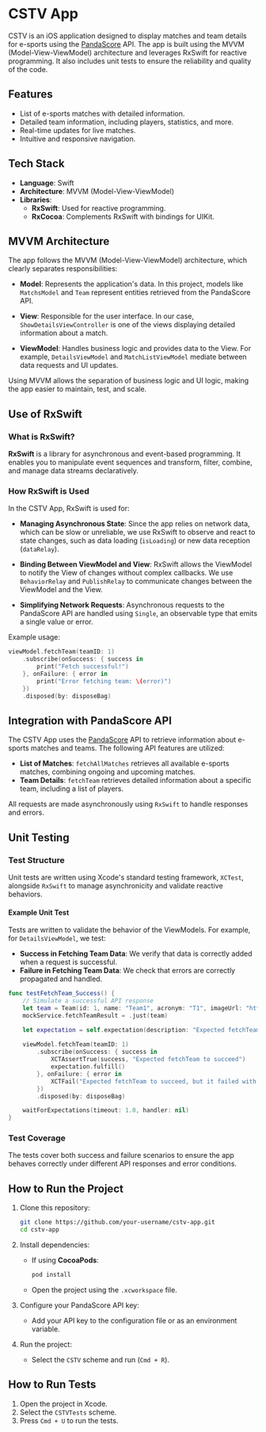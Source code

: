 # CSTV App

CSTV is an iOS application designed to display matches and team details for e-sports using the [PandaScore](https://pandascore.co/) API. The app is built using the MVVM (Model-View-ViewModel) architecture and leverages RxSwift for reactive programming. It also includes unit tests to ensure the reliability and quality of the code.

## Features

- List of e-sports matches with detailed information.
- Detailed team information, including players, statistics, and more.
- Real-time updates for live matches.
- Intuitive and responsive navigation.

## Tech Stack

- **Language**: Swift
- **Architecture**: MVVM (Model-View-ViewModel)
- **Libraries**:
  - **RxSwift**: Used for reactive programming.
  - **RxCocoa**: Complements RxSwift with bindings for UIKit.

## MVVM Architecture

The app follows the MVVM (Model-View-ViewModel) architecture, which clearly separates responsibilities:

- **Model**: Represents the application's data. In this project, models like `MatchsModel` and `Team` represent entities retrieved from the PandaScore API.
  
- **View**: Responsible for the user interface. In our case, `ShowDetailsViewController` is one of the views displaying detailed information about a match.

- **ViewModel**: Handles business logic and provides data to the View. For example, `DetailsViewModel` and `MatchListViewModel` mediate between data requests and UI updates.

Using MVVM allows the separation of business logic and UI logic, making the app easier to maintain, test, and scale.

## Use of RxSwift

### What is RxSwift?

**RxSwift** is a library for asynchronous and event-based programming. It enables you to manipulate event sequences and transform, filter, combine, and manage data streams declaratively.

### How RxSwift is Used

In the CSTV App, RxSwift is used for:

- **Managing Asynchronous State**: Since the app relies on network data, which can be slow or unreliable, we use RxSwift to observe and react to state changes, such as data loading (`isLoading`) or new data reception (`dataRelay`).

- **Binding Between ViewModel and View**: RxSwift allows the ViewModel to notify the View of changes without complex callbacks. We use `BehaviorRelay` and `PublishRelay` to communicate changes between the ViewModel and the View.

- **Simplifying Network Requests**: Asynchronous requests to the PandaScore API are handled using `Single`, an observable type that emits a single value or error.

Example usage:

```swift
viewModel.fetchTeam(teamID: 1)
    .subscribe(onSuccess: { success in
        print("Fetch successful!")
    }, onFailure: { error in
        print("Error fetching team: \(error)")
    })
    .disposed(by: disposeBag)
```

## Integration with PandaScore API

The CSTV App uses the [PandaScore](https://pandascore.co/) API to retrieve information about e-sports matches and teams. The following API features are utilized:

- **List of Matches**: `fetchAllMatches` retrieves all available e-sports matches, combining ongoing and upcoming matches.
- **Team Details**: `fetchTeam` retrieves detailed information about a specific team, including a list of players.

All requests are made asynchronously using `RxSwift` to handle responses and errors.

## Unit Testing

### Test Structure

Unit tests are written using Xcode's standard testing framework, `XCTest`, alongside `RxSwift` to manage asynchronicity and validate reactive behaviors.

#### Example Unit Test

Tests are written to validate the behavior of the ViewModels. For example, for `DetailsViewModel`, we test:

- **Success in Fetching Team Data**: We verify that data is correctly added when a request is successful.
- **Failure in Fetching Team Data**: We check that errors are correctly propagated and handled.

```swift
func testFetchTeam_Success() {
    // Simulate a successful API response
    let team = Team(id: 1, name: "Team1", acronym: "T1", imageUrl: "https://example.com/team.png", players: [])
    mockService.fetchTeamResult = .just(team)

    let expectation = self.expectation(description: "Expected fetchTeam to succeed")
    
    viewModel.fetchTeam(teamID: 1)
        .subscribe(onSuccess: { success in
            XCTAssertTrue(success, "Expected fetchTeam to succeed")
            expectation.fulfill()
        }, onFailure: { error in
            XCTFail("Expected fetchTeam to succeed, but it failed with error: \(error)")
        })
        .disposed(by: disposeBag)

    waitForExpectations(timeout: 1.0, handler: nil)
}
```

### Test Coverage

The tests cover both success and failure scenarios to ensure the app behaves correctly under different API responses and error conditions.

## How to Run the Project

1. Clone this repository:
   ```bash
   git clone https://github.com/your-username/cstv-app.git
   cd cstv-app
   ```

2. Install dependencies:
   - If using **CocoaPods**:
     ```bash
     pod install
     ```
   - Open the project using the `.xcworkspace` file.

3. Configure your PandaScore API key:
   - Add your API key to the configuration file or as an environment variable.

4. Run the project:
   - Select the `CSTV` scheme and run (`Cmd + R`).

## How to Run Tests

1. Open the project in Xcode.
2. Select the `CSTVTests` scheme.
3. Press `Cmd + U` to run the tests.
